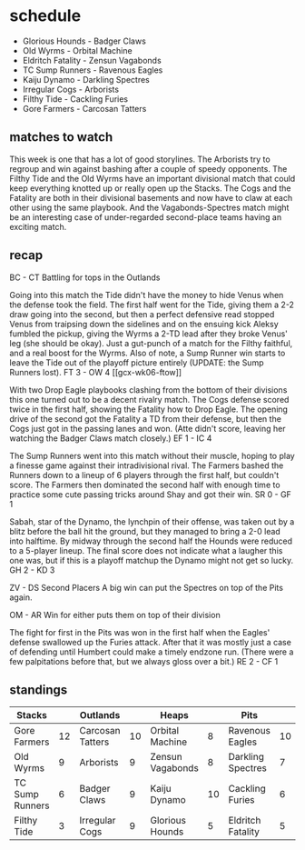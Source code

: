 # schedule

* Glorious Hounds - Badger Claws
* Old Wyrms - Orbital Machine
* Eldritch Fatality - Zensun Vagabonds
* TC Sump Runners - Ravenous Eagles  
* Kaiju Dynamo - Darkling Spectres
* Irregular Cogs - Arborists
* Filthy Tide - Cackling Furies
* Gore Farmers - Carcosan Tatters

## matches to watch

This week is one that has a lot of good storylines. The Arborists try to regroup and win against bashing after a couple of speedy opponents. The Filthy Tide and the Old Wyrms have an important divisional match that could keep everything knotted up or really open up the Stacks. The Cogs and the Fatality are both in their divisional basements and now have to claw at each other using the same playbook. And the Vagabonds-Spectres match might be an interesting case of under-regarded second-place teams having an exciting match.

## recap

BC - CT Battling for tops in the Outlands

Going into this match the Tide didn't have the money to hide Venus when the defense took the field. The first half went for the Tide, giving them a 2-2 draw going into the second, but then a perfect defensive read stopped Venus from traipsing down the sidelines and on the ensuing kick Aleksy fumbled the pickup, giving the Wyrms a 2-TD lead after they broke Venus' leg (she should be okay). Just a gut-punch of a match for the Filthy faithful, and a real boost for the Wyrms. Also of note, a Sump Runner win starts to leave the Tide out of the playoff picture entirely (UPDATE: the Sump Runners lost). FT 3 - OW 4 [[gcx-wk06-ftow]]

With two Drop Eagle playbooks clashing from the bottom of their divisions this one turned out to be a decent rivalry match. The Cogs defense scored twice in the first half, showing the Fatality how to Drop Eagle. The opening drive of the second got the Fatality a TD from their defense, but then the Cogs just got in the passing lanes and won. (Atte didn't score, leaving her watching the Badger Claws match closely.) EF 1 - IC 4 

The Sump Runners went into this match without their muscle, hoping to play a finesse game against their intradivisional rival. The Farmers bashed the Runners down to a lineup of 6 players through the first half, but couldn't score. The Farmers then dominated the second half with enough time to practice some cute passing tricks around Shay and got their win. SR 0 - GF 1 

Sabah, star of the Dynamo, the lynchpin of their offense, was taken out by a blitz before the ball hit the ground, but they managed to bring a 2-0 lead into halftime. By midway through the second half the Hounds were reduced to a 5-player lineup. The final score does not indicate what a laugher this one was, but if this is a playoff matchup the Dynamo might not get so lucky. GH 2 - KD 3

ZV - DS Second Placers A big win can put the Spectres on top of the Pits again.

OM - AR Win for either puts them on top of their division

The fight for first in the Pits was won in the first half when the Eagles' defense swallowed up the Furies attack. After that it was mostly just a case of defending until Humbert could make a timely endzone run. (There were a few palpitations before that, but we always gloss over a bit.) RE 2 - CF 1

## standings

| Stacks |  | Outlands |  | Heaps |  | Pits |  |
|-------|-----|--|--|------|------|--|--|
| Gore Farmers | 12 | Carcosan Tatters | 10 | Orbital Machine | 8 | Ravenous Eagles | 10 |
| Old Wyrms | 9 | Arborists | 9 | Zensun Vagabonds | 8 | Darkling Spectres | 7 |
| TC Sump Runners | 6 | Badger Claws | 9 | Kaiju Dynamo | 10 | Cackling Furies | 6 |
| Filthy Tide | 3 | Irregular Cogs | 9 | Glorious Hounds | 5 | Eldritch Fatality | 5 |

